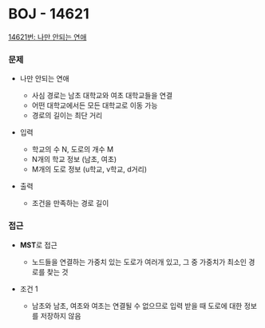 
# BOJ - 14621

[14621번: 나만 안되는 연애](https://www.acmicpc.net/problem/14621)

### 문제

- 나만 안되는 연애
    - 사심 경로는 남초 대학교와 여초 대학교들을 연결
    - 어떤 대학교에서든 모든 대학교로 이동 가능
    - 경로의 길이는 최단 거리
    
- 입력
    - 학교의 수 N, 도로의 개수 M
    - N개의 학교 정보 (남초, 여초)
    - M개의 도로 정보 (u학교, v학교, d거리)
    
- 출력
    - 조건을 만족하는 경로 길이

### 접근

- **MST**로 접근
    - 노드들을 연결하는 가중치 있는 도로가 여러개 있고, 그 중 가중치가 최소인 경로를 찾는 것
    
- 조건 1
    - 남초와 남초, 여초와 여초는 연결될 수 없으므로 입력 받을 때 도로에 대한 정보를 저장하지 않음
